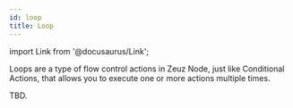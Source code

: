 ```yaml
---
id: loop
title: Loop
---
```


import Link from '@docusaurus/Link';

Loops are a type of flow control actions in Zeuz Node, just like <Link to="/docs/condition">Conditional Actions</Link>, that allows you to execute one or more actions multiple times.

TBD.
